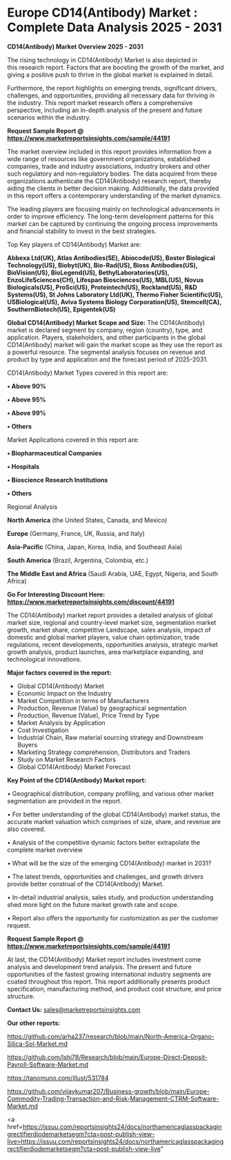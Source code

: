 # Europe CD14(Antibody) Market : Complete Data Analysis 2025 - 2031

<Strong> CD14(Antibody) Market Overview 2025 - 2031</strong>

The rising technology in CD14(Antibody) Market is also depicted in this research report. Factors that are boosting the growth of the market, and giving a positive push to thrive in the global market is explained in detail.

Furthermore, the report highlights on emerging trends, significant drivers, challenges, and opportunities, providing all necessary data for thriving in the industry. This report market research offers a comprehensive perspective, including an in-depth analysis of the present and future scenarios within the industry.

<strong>Request Sample Report @ <a href=https://www.marketreportsinsights.com/sample/44191>https://www.marketreportsinsights.com/sample/44191</a></strong>

The market overview included in this report provides information from a wide range of resources like government organizations, established companies, trade and industry associations, industry brokers and other such regulatory and non-regulatory bodies. The data acquired from these organizations authenticate the CD14(Antibody) research report, thereby aiding the clients in better decision making. Additionally, the data provided in this report offers a contemporary understanding of the market dynamics.

The leading players are focusing mainly on technological advancements in order to improve efficiency. The long-term development patterns for this market can be captured by continuing the ongoing process improvements and financial stability to invest in the best strategies.

Top Key players of CD14(Antibody) Market are:

<strong>Abbexa Ltd(UK), Atlas Antibodies(SE), Abiocode(US), Boster Biological Technology(US), Biobyt(UK), Bio-Rad(US), Bioss Antibodies(US), BioVision(US), BioLegend(US), BethylLaboratories(US), EnzoLifeSciences(CH), Lifespan Biosciences(US), MBL(US), Novus Biologicals(US), ProSci(US), Proteintech(US), Rockland(US), R&D Systems(US), St Johns Laboratory Ltd(UK), Thermo Fisher Scientific(US), USBiological(US), Aviva Systems Biology Corporation(US), Stemcell(CA), SouthernBiotech(US), Epigentek(US)</strong>

<strong><b>Global CD14(Antibody) Market Scope and Size:</b></strong>
The CD14(Antibody) market is declared segment by company, region (country), type, and application. Players, stakeholders, and other participants in the global CD14(Antibody) market will gain the market scope as they use the report as a powerful resource. The segmental analysis focuses on revenue and product by type and application and the forecast period of 2025-2031.

CD14(Antibody) Market Types covered in this report are:

<strong>•  Above 90%

•  Above 95%

•  Above 99%

•  Others</strong>

Market Applications covered in this report are:

<strong>•  Biopharmaceutical Companies

•  Hospitals

•  Bioscience Research Institutions

•  Others</strong> 

Regional Analysis

<strong>North America</strong> (the United States, Canada, and Mexico)

<strong>Europe</strong> (Germany, France, UK, Russia, and Italy)

<strong>Asia-Pacific</strong> (China, Japan, Korea, India, and Southeast Asia)

<strong>South America</strong> (Brazil, Argentina, Colombia, etc.)

<strong>The Middle East and Africa</strong> (Saudi Arabia, UAE, Egypt, Nigeria, and South Africa)

<strong>Go For Interesting Discount Here: <a href=https://www.marketreportsinsights.com/discount/44191>https://www.marketreportsinsights.com/discount/44191</a></strong>

The CD14(Antibody) market report provides a detailed analysis of global market size, regional and country-level market size, segmentation market growth, market share, competitive Landscape, sales analysis, impact of domestic and global market players, value chain optimization, trade regulations, recent developments, opportunities analysis, strategic market growth analysis, product launches, area marketplace expanding, and technological innovations.

<strong><b>Major factors covered in the report:</b></strong>
<ul>
  <li>Global CD14(Antibody) Market </li>
  <li>Economic Impact on the Industry</li>
  <li>Market Competition in terms of Manufacturers</li>
  <li>Production, Revenue (Value) by geographical segmentation</li>
  <li>Production, Revenue (Value), Price Trend by Type</li>
  <li>Market Analysis by Application</li>
  <li>Cost Investigation</li>
  <li>Industrial Chain, Raw material sourcing strategy and Downstream Buyers</li>
  <li>Marketing Strategy comprehension, Distributors and Traders</li>
  <li>Study on Market Research Factors</li>
  <li>Global CD14(Antibody) Market Forecast</li>
</ul>

<strong><b>Key Point of the CD14(Antibody) Market report:</b></strong>

• Geographical distribution, company profiling, and various other market segmentation are provided in the report.

• For better understanding of the global CD14(Antibody) market status, the accurate market valuation which comprises of size, share, and revenue are also covered.

• Analysis of the competitive dynamic factors better extrapolate the complete market overview

• What will be the size of the emerging CD14(Antibody) market in 2031?

• The latest trends, opportunities and challenges, and growth drivers provide better construal of the CD14(Antibody) Market.

• In-detail industrial analysis, sales study, and production understanding shed more light on the future market growth rate and scope.

• Report also offers the opportunity for customization as per the customer request.

<strong>Request Sample Report @ <a href=https://www.marketreportsinsights.com/sample/44191>https://www.marketreportsinsights.com/sample/44191</a></strong>

At last, the CD14(Antibody) Market report includes investment come analysis and development trend analysis. The present and future opportunities of the fastest growing international industry segments are coated throughout this report. This report additionally presents product specification, manufacturing method, and product cost structure, and price structure.

<strong>Contact Us:</strong>
sales@marketreportsinsights.com

<strong>Our other reports:</strong>

<a href=https://github.com/arha237/research/blob/main/North-America-Organo-Silica-Sol-Market.md>https://github.com/arha237/research/blob/main/North-America-Organo-Silica-Sol-Market.md</a>

<a href=https://github.com/Ishi78/Research/blob/main/Europe-Direct-Deposit-Payroll-Software-Market.md>https://github.com/Ishi78/Research/blob/main/Europe-Direct-Deposit-Payroll-Software-Market.md</a>

<a href=https://tanomuno.com/illust/531784>https://tanomuno.com/illust/531784</a>

<a href=https://github.com/vijaykumar207/Business-growth/blob/main/Europe-Commodity-Trading-Transaction-and-Risk-Management-CTRM-Software-Market.md>https://github.com/vijaykumar207/Business-growth/blob/main/Europe-Commodity-Trading-Transaction-and-Risk-Management-CTRM-Software-Market.md</a>

<a href=https://issuu.com/reportsinsights24/docs/northamericaglasspackagingrectifierdiodemarketsegm?cta=post-publish-view-live>https://issuu.com/reportsinsights24/docs/northamericaglasspackagingrectifierdiodemarketsegm?cta=post-publish-view-live</a>"
